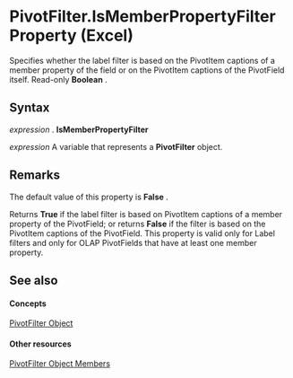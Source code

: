 
# PivotFilter.IsMemberPropertyFilter Property (Excel)

Specifies whether the label filter is based on the PivotItem captions of a member property of the field or on the PivotItem captions of the PivotField itself. Read-only  **Boolean** .


## Syntax

 _expression_ . **IsMemberPropertyFilter**

 _expression_ A variable that represents a **PivotFilter** object.


## Remarks

The default value of this property is  **False** .

Returns  **True** if the label filter is based on PivotItem captions of a member property of the PivotField; or returns **False** if the filter is based on the PivotItem captions of the PivotField. This property is valid only for Label filters and only for OLAP PivotFields that have at least one member property.


## See also


#### Concepts


[PivotFilter Object](70c27dc9-2c19-47d2-307b-808507039d94.md)
#### Other resources


[PivotFilter Object Members](a1be2481-9d14-cc49-8a1b-187048f0d179.md)
